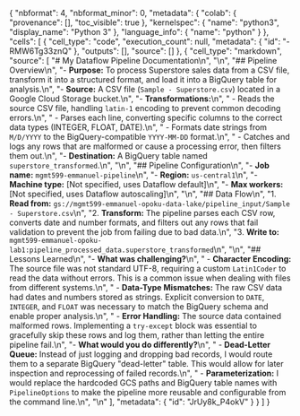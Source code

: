 {
  "nbformat": 4,
  "nbformat_minor": 0,
  "metadata": {
    "colab": {
      "provenance": [],
      "toc_visible": true
    },
    "kernelspec": {
      "name": "python3",
      "display_name": "Python 3"
    },
    "language_info": {
      "name": "python"
    }
  },
  "cells": [
    {
      "cell_type": "code",
      "execution_count": null,
      "metadata": {
        "id": "-RMW6Tg33znQ"
      },
      "outputs": [],
      "source": []
    },
    {
      "cell_type": "markdown",
      "source": [
        "#                        My Dataflow Pipeline Documentation\n",
        "\n",
        "## Pipeline Overview\n",
        "- **Purpose:** To process Superstore sales data from a CSV file, transform it into a structured format, and load it into a BigQuery table for analysis.\n",
        "- **Source:** A CSV file (`Sample - Superstore.csv`) located in a Google Cloud Storage bucket.\n",
        "- **Transformations:**\n",
        "  - Reads the source CSV file, handling `latin-1` encoding to prevent common decoding errors.\n",
        "  - Parses each line, converting specific columns to the correct data types (INTEGER, FLOAT, DATE).\n",
        "  - Formats date strings from `M/D/YYYY` to the BigQuery-compatible `YYYY-MM-DD` format.\n",
        "  - Catches and logs any rows that are malformed or cause a processing error, then filters them out.\n",
        "- **Destination:** A BigQuery table named `superstore_transformed`.\n",
        "\n",
        "## Pipeline Configuration\n",
        "- **Job name:** `mgmt599-emmanuel-pipeline`\n",
        "- **Region:** `us-central1`\n",
        "- **Machine type:** [Not specified, uses Dataflow default]\n",
        "- **Max workers:** [Not specified, uses Dataflow autoscaling]\n",
        "\n",
        "## Data Flow\n",
        "1. **Read from:** `gs://mgmt599-emmanuel-opoku-data-lake/pipeline_input/Sample - Superstore.csv`\n",
        "2. **Transform:** The pipeline parses each CSV row, converts date and number formats, and filters out any rows that fail validation to prevent the job from failing due to bad data.\n",
        "3. **Write to:** `mgmt599-emmanuel-opoku-lab1:pipeline_processed_data.superstore_transformed`\n",
        "\n",
        "## Lessons Learned\n",
        "- **What was challenging?**\n",
        "  - **Character Encoding:** The source file was not standard UTF-8, requiring a custom `Latin1Coder` to read the data without errors. This is a common issue when dealing with files from different systems.\n",
        "  - **Data-Type Mismatches:** The raw CSV data had dates and numbers stored as strings. Explicit conversion to `DATE`, `INTEGER`, and `FLOAT` was necessary to match the BigQuery schema and enable proper analysis.\n",
        "  - **Error Handling:** The source data contained malformed rows. Implementing a `try-except` block was essential to gracefully skip these rows and log them, rather than letting the entire pipeline fail.\n",
        "- **What would you do differently?**\n",
        "  - **Dead-Letter Queue:** Instead of just logging and dropping bad records, I would route them to a separate BigQuery \"dead-letter\" table. This would allow for later inspection and reprocessing of failed records.\n",
        "  - **Parameterization:** I would replace the hardcoded GCS paths and BigQuery table names with `PipelineOptions` to make the pipeline more reusable and configurable from the command line.\n",
        "\n"
      ],
      "metadata": {
        "id": "JrUy8k_P4okV"
      }
    }
  ]
}